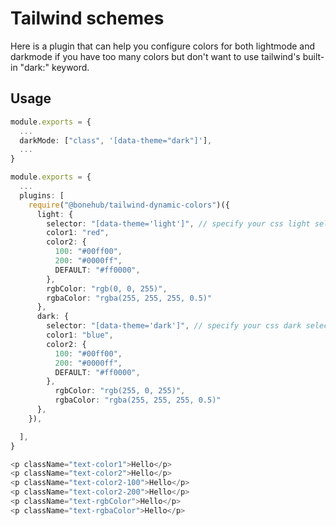 # Tailwind schemes
Here is a plugin that can help you configure colors for both lightmode and darkmode if you have too many colors but don't want to use tailwind's built-in "dark:" keyword.

## Usage

```ts
module.exports = {
  ...
  darkMode: ["class", '[data-theme="dark"]'],
  ...
}
```

```ts
module.exports = {
  ...
  plugins: [
    require("@bonehub/tailwind-dynamic-colors")({
      light: {
        selector: "[data-theme='light']", // specify your css light selector
        color1: "red",
        color2: {
          100: "#00ff00",
          200: "#0000ff",
          DEFAULT: "#ff0000",
        },
        rgbColor: "rgb(0, 0, 255)",
        rgbaColor: "rgba(255, 255, 255, 0.5)"
      },
      dark: {
        selector: "[data-theme='dark']", // specify your css dark selector
        color1: "blue",
        color2: {
          100: "#00ff00",
          200: "#0000ff",
          DEFAULT: "#ff0000",
        },
          rgbColor: "rgb(255, 0, 255)",
          rgbaColor: "rgba(255, 255, 255, 0.5)"
      },
    }),

  ],
}
```

```ts 
<p className="text-color1">Hello</p>
<p className="text-color2">Hello</p>
<p className="text-color2-100">Hello</p>
<p className="text-color2-200">Hello</p>
<p className="text-rgbColor">Hello</p>
<p className="text-rgbaColor">Hello</p>

```